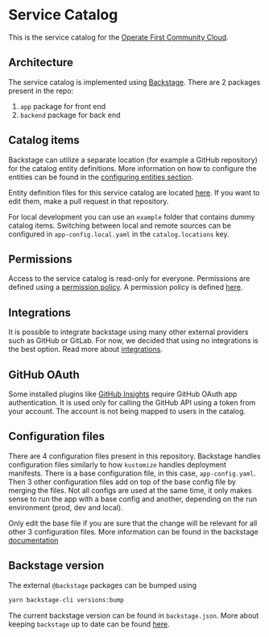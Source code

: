 # Service Catalog

This is the service catalog for the [Operate First Community Cloud][3].

## Architecture

The service catalog is implemented using [Backstage][4]. There are 2 packages present in the repo:

1. `app` package for front end
2. `backend` package for back end

## Catalog items

Backstage can utilize a separate location (for example a GitHub repository) for the catalog entity definitions. More information on how to configure the entities can be found in the [configuring entities section](configuring-entities.md).

Entity definition files for this service catalog are located [here][1]. If you want to edit them, make a pull request in that repository.

For local development you can use an `example` folder that contains dummy catalog items. Switching between local and remote sources can be configured in `app-config.local.yaml` in the `catalog.locations` key.

## Permissions

Access to the service catalog is read-only for everyone. Permissions are defined using a [permission policy][5]. A permission policy is defined [here][2].

## Integrations

It is possible to integrate backstage using many other external providers such as GitHub or GitLab. For now, we decided that using no integrations is the best option. Read more about [integrations][6].

## GitHub OAuth

Some installed plugins like [GitHub Insights](configuring-entities.md#github-insightssecurity-insights) require GitHub OAuth app authentication. It is used only for calling the GitHub API using a token from your account. The account is not being mapped to users in the catalog.

## Configuration files

There are 4 configuration files present in this repository. Backstage handles configuration files similarly to how `kustomize` handles deployment manifests. There is a base configuration file, in this case, `app-config.yaml`. Then 3 other configuration files add on top of the base config file by merging the files. Not all configs are used at the same time, it only makes sense to run the app with a base config and another, depending on the run environment (prod, dev and local).

Only edit the base file if you are sure that the change will be relevant for all other 3 configuration files. More information can be found in the backstage [documentation][8]

## Backstage version

The external `@backstage` packages can be bumped using

```sh
yarn backstage-cli versions:bump
```

The current backstage version can be found in `backstage.json`. More about keeping `backstage` up to date can be found [here][7].

[1]: https://github.com/operate-first/apps/tree/master/service-catalog
[2]: https://github.com/operate-first/service-catalog/blob/main/packages/backend/src/plugins/permission.ts#L14-L25
[3]: https://github.com/operate-first
[4]: https://backstage.io/
[5]: https://backstage.io/docs/permissions/writing-a-policy
[6]: https://backstage.io/docs/integrations/
[7]: https://backstage.io/docs/getting-started/keeping-backstage-updated
[8]: https://backstage.io/docs/conf/
